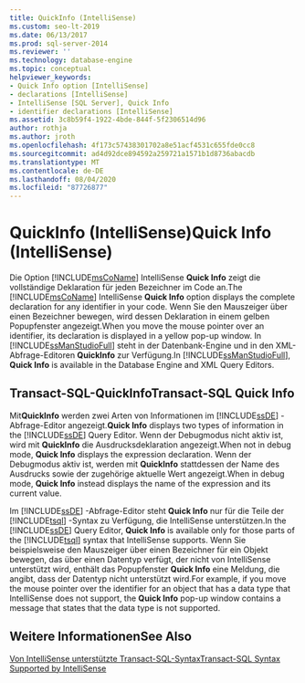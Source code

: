 ```yaml
---
title: QuickInfo (IntelliSense)
ms.custom: seo-lt-2019
ms.date: 06/13/2017
ms.prod: sql-server-2014
ms.reviewer: ''
ms.technology: database-engine
ms.topic: conceptual
helpviewer_keywords:
- Quick Info option [IntelliSense]
- declarations [IntelliSense]
- IntelliSense [SQL Server], Quick Info
- identifier declarations [IntelliSense]
ms.assetid: 3c8b59f4-1922-4bde-844f-5f2306514d96
author: rothja
ms.author: jroth
ms.openlocfilehash: 4f173c57438301702a8e51acf4531c655fde0cc8
ms.sourcegitcommit: ad4d92dce894592a259721a1571b1d8736abacdb
ms.translationtype: MT
ms.contentlocale: de-DE
ms.lasthandoff: 08/04/2020
ms.locfileid: "87726877"
---
```

# <a name="quick-info-intellisense"></a><span data-ttu-id="7d721-102">QuickInfo (IntelliSense)</span><span class="sxs-lookup"><span data-stu-id="7d721-102">Quick Info (IntelliSense)</span></span>
  <span data-ttu-id="7d721-103">Die Option [!INCLUDE[msCoName](../../includes/msconame-md.md)] IntelliSense **Quick Info** zeigt die vollständige Deklaration für jeden Bezeichner im Code an.</span><span class="sxs-lookup"><span data-stu-id="7d721-103">The [!INCLUDE[msCoName](../../includes/msconame-md.md)] IntelliSense **Quick Info** option displays the complete declaration for any identifier in your code.</span></span> <span data-ttu-id="7d721-104">Wenn Sie den Mauszeiger über einen Bezeichner bewegen, wird dessen Deklaration in einem gelben Popupfenster angezeigt.</span><span class="sxs-lookup"><span data-stu-id="7d721-104">When you move the mouse pointer over an identifier, its declaration is displayed in a yellow pop-up window.</span></span> <span data-ttu-id="7d721-105">In [!INCLUDE[ssManStudioFull](../../includes/ssmanstudiofull-md.md)] steht in der Datenbank-Engine und in den XML-Abfrage-Editoren **QuickInfo** zur Verfügung.</span><span class="sxs-lookup"><span data-stu-id="7d721-105">In [!INCLUDE[ssManStudioFull](../../includes/ssmanstudiofull-md.md)], **Quick Info** is available in the Database Engine and XML Query Editors.</span></span>  
  
## <a name="transact-sql-quick-info"></a><span data-ttu-id="7d721-106">Transact-SQL-QuickInfo</span><span class="sxs-lookup"><span data-stu-id="7d721-106">Transact-SQL Quick Info</span></span>  
 <span data-ttu-id="7d721-107">Mit**QuickInfo** werden zwei Arten von Informationen im [!INCLUDE[ssDE](../../includes/ssde-md.md)] -Abfrage-Editor angezeigt.</span><span class="sxs-lookup"><span data-stu-id="7d721-107">**Quick Info** displays two types of information in the [!INCLUDE[ssDE](../../includes/ssde-md.md)] Query Editor.</span></span> <span data-ttu-id="7d721-108">Wenn der Debugmodus nicht aktiv ist, wird mit **QuickInfo** die Ausdrucksdeklaration angezeigt.</span><span class="sxs-lookup"><span data-stu-id="7d721-108">When not in debug mode, **Quick Info** displays the expression declaration.</span></span> <span data-ttu-id="7d721-109">Wenn der Debugmodus aktiv ist, werden mit **QuickInfo** stattdessen der Name des Ausdrucks sowie der zugehörige aktuelle Wert angezeigt.</span><span class="sxs-lookup"><span data-stu-id="7d721-109">When in debug mode, **Quick Info** instead displays the name of the expression and its current value.</span></span>  
  
 <span data-ttu-id="7d721-110">Im [!INCLUDE[ssDE](../../includes/ssde-md.md)] -Abfrage-Editor steht **Quick Info** nur für die Teile der [!INCLUDE[tsql](../../includes/tsql-md.md)] -Syntax zu Verfügung, die IntelliSense unterstützen.</span><span class="sxs-lookup"><span data-stu-id="7d721-110">In the [!INCLUDE[ssDE](../../includes/ssde-md.md)] Query Editor, **Quick Info** is available only for those parts of the [!INCLUDE[tsql](../../includes/tsql-md.md)] syntax that IntelliSense supports.</span></span> <span data-ttu-id="7d721-111">Wenn Sie beispielsweise den Mauszeiger über einen Bezeichner für ein Objekt bewegen, das über einen Datentyp verfügt, der nicht von IntelliSense unterstützt wird, enthält das Popupfenster **Quick Info** eine Meldung, die angibt, dass der Datentyp nicht unterstützt wird.</span><span class="sxs-lookup"><span data-stu-id="7d721-111">For example, if you move the mouse pointer over the identifier for an object that has a data type that IntelliSense does not support, the **Quick Info** pop-up window contains a message that states that the data type is not supported.</span></span>  
  
## <a name="see-also"></a><span data-ttu-id="7d721-112">Weitere Informationen</span><span class="sxs-lookup"><span data-stu-id="7d721-112">See Also</span></span>  
 [<span data-ttu-id="7d721-113">Von IntelliSense unterstützte Transact-SQL-Syntax</span><span class="sxs-lookup"><span data-stu-id="7d721-113">Transact-SQL Syntax Supported by IntelliSense</span></span>](transact-sql-syntax-supported-by-intellisense.md)  
  
  
